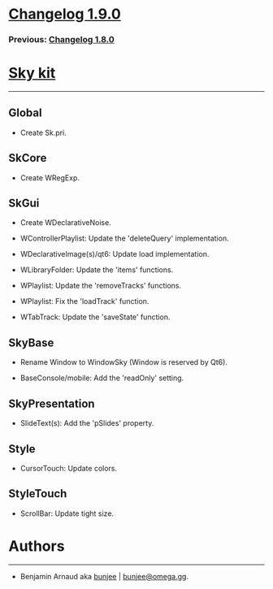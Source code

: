 # [Changelog 1.9.0](http://omega.gg/Sky/changes/1.9.0.html)

### Previous: [Changelog 1.8.0](1.8.0.html)

# [Sky kit](http://omega.gg/Sky)
---

## Global

- Create Sk.pri.


## SkCore

- Create WRegExp.


## SkGui

- Create WDeclarativeNoise.

- WControllerPlaylist: Update the 'deleteQuery' implementation.

- WDeclarativeImage(s)/qt6: Update load implementation.

- WLibraryFolder: Update the 'items' functions.

- WPlaylist: Update the 'removeTracks' functions.

- WPlaylist: Fix the 'loadTrack' function.

- WTabTrack: Update the 'saveState' function.


## SkyBase

- Rename Window to WindowSky (Window is reserved by Qt6).

- BaseConsole/mobile: Add the 'readOnly' setting.


## SkyPresentation

- SlideText(s): Add the 'pSlides' property.


## Style

- CursorTouch: Update colors.


## StyleTouch

- ScrollBar: Update tight size.


# Authors
---

- Benjamin Arnaud aka [bunjee](http://bunjee.me) | <bunjee@omega.gg>.
